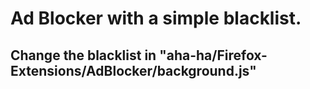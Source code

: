 # Ad Blocker with a simple blacklist.
## Change the blacklist in "aha-ha/Firefox-Extensions/AdBlocker/background.js"
